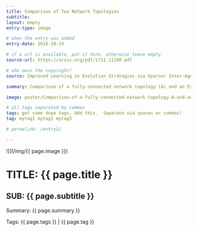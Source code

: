 ```yaml
---
title: Comparison of Two Network Topologies
subtitle:
layout: empty
entry-type: image

# when the entry was added
entry-date: 2018-10-14

# if a url is available, put it here, otherwise leave empty
source-url: https://arxiv.org/pdf/1711.11180.pdf

# who owns the copyright?
source: Improved Learning in Evolution Strategies via Sparser Inter-Agent Network Topologies, arXiv, 30 Nov 2017

summary: Comparison of a fully-connected network topology (A) and an Erdos-Renyi graph (B) of average degree 0.4, both with 40 nodes.

image: poster/Comparison-of-a-fully-connected-network-topology-A-and-an-Erdos-Renyi-graph.jpg

# all tags separated by commas
tags: get some dope tags, Add this.  Separate via spaces or commas!
tag: mytag1 mytag2 mytag3

# permalink: /entry1/

---
```


![](/img/{{ page.image }})

# TITLE: {{ page.title }}

## SUB: {{ page.subtitle }}

<p>Summary: {{ page.summary }}</p>

<p>Tags: {{ page.tags }} | {{ page.tag }}

